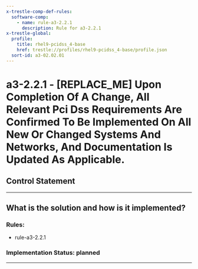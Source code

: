 ```yaml
---
x-trestle-comp-def-rules:
  software-comp:
    - name: rule-a3-2.2.1
      description: Rule for a3-2.2.1
x-trestle-global:
  profile:
    title: rhel9-pcidss_4-base
    href: trestle://profiles/rhel9-pcidss_4-base/profile.json
  sort-id: a3-02.02.01
---
```


# a3-2.2.1 - \[REPLACE_ME\] Upon Completion Of A Change, All Relevant Pci Dss Requirements Are Confirmed To Be Implemented On All New Or Changed Systems And Networks, And Documentation Is Updated As Applicable.

## Control Statement

______________________________________________________________________

## What is the solution and how is it implemented?

<!-- For implementation status enter one of: implemented, partial, planned, alternative, not-applicable -->

<!-- Note that the list of rules under ### Rules: is read-only and changes will not be captured after assembly to JSON -->

<!-- Add control implementation description here for control: a3-2.2.1 -->

### Rules:

  - rule-a3-2.2.1

### Implementation Status: planned

______________________________________________________________________
